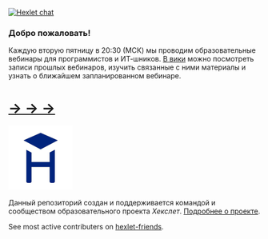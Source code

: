 [![Hexlet chat](http://slack-ru.hexlet.io/badge.svg)](http://slack-ru.hexlet.io)

### Добро пожаловать!
Каждую вторую пятницу в 20:30 (МСК) мы проводим образовательные вебинары для программистов и ИТ-шников. [В вики](https://github.com/Hexlet/webinars/wiki) можно посмотреть записи прошлых вебинаров, изучить связанные с ними материалы и узнать о ближайшем запланированном вебинаре.

# [→ → →](https://github.com/Hexlet/webinars/wiki)

[![Hexlet Ltd. logo](https://raw.githubusercontent.com/Hexlet/assets/master/images/hexlet_logo128.png)](https://ru.hexlet.io/pages/about?utm_source=github&utm_medium=link&utm_campaign=webinars)

Данный репозиторий создан и поддерживается командой и сообществом образовательного проекта _Хекслет_. [Подробнее о проекте](https://ru.hexlet.io/pages/about?utm_source=github&utm_medium=link&utm_campaign=webinars).

See most active contributers on [hexlet-friends](https://friends.hexlet.io/).

##
